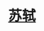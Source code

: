 <link href="../../css/style.css" rel="stylesheet" type="text/css" />

# [苏轼](https://so.gushiwen.cn/shiwens/default.aspx?astr=%e8%8b%8f%e8%bd%bc)